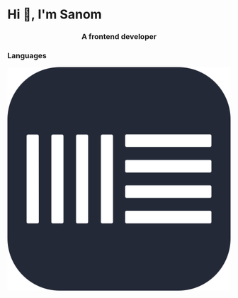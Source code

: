 <h1 align="left">Hi 👋, I'm Sanom </h1>
<h3 align="center">A frontend developer</h3>
<h3 align="left">Languages </h3>
<p align="left">
    <img src=https://raw.githubusercontent.com/tandpfun/skill-icons/main/icons/Ableton-Dark.svg
" />
</p>

